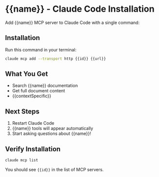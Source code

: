# {{name}} - Claude Code Installation

Add {{name}} MCP server to Claude Code with a single command:

## Installation

Run this command in your terminal:

```bash
claude mcp add --transport http {{id}} {{url}}
```

## What You Get

- Search {{name}} documentation
- Get full document content
- {{contextSpecific}}

## Next Steps

1. Restart Claude Code
2. {{name}} tools will appear automatically
3. Start asking questions about {{name}}!

## Verify Installation

```bash
claude mcp list
```

You should see `{{id}}` in the list of MCP servers.
